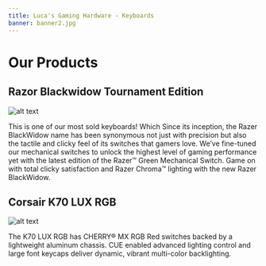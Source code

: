 ```yaml
---
title: Luca's Gaming Hardware - Keyboards
banner: banner2.jpg
---
```


<body>

# Our Products

## Razor Blackwidow Tournament Edition

![alt text](/images/widow.jpg "Razor Blackwidow Keyboard")

This is one of our most sold keyboards! Which Since its inception, the Razer BlackWidow name has been synonymous not just with precision but also the tactile and clicky feel of its switches that gamers love. We’ve fine-tuned our mechanical switches to unlock the highest level of gaming performance yet with the latest edition of the Razer™ Green Mechanical Switch. Game on with total clicky satisfaction and Razer Chroma™ lighting with the new Razer BlackWidow.

## Corsair K70 LUX RGB

![alt text](/images/corsair.jpg "K70 LUX RGB Mechanical Gaming Keyboard")

The K70 LUX RGB has CHERRY® MX RGB Red switches backed by a lightweight aluminum chassis. CUE enabled advanced lighting control and large font keycaps deliver dynamic, vibrant multi-color backlighting. 

</body>


